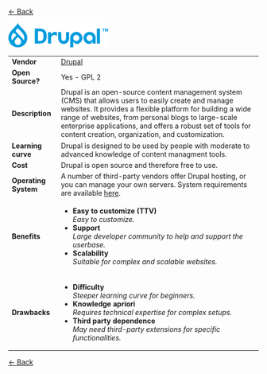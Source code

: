 <a href="readme.md"><- Back</a>

<a href="https://www.drupal.org"><img src='drupal.png' height='50'></a>
<table>
  <tr>
    <td><b>Vendor</td>
    <td><a href="https://www.drupal.org">Drupal</a></td>
  </tr>
  <tr>
    <td><b>Open Source?</td>
    <td>Yes - GPL 2</td>
  </tr>
  <tr>
    <td><b>Description</td>
    <td>Drupal is an open-source content management system (CMS) that allows users to easily create and manage websites. It provides a flexible platform for building a wide range of websites, from personal blogs to large-scale enterprise applications, and offers a robust set of tools for content creation, organization, and customization.</td>
  </tr> 
  <tr>
    <td><b>Learning curve</td>
    <td>Drupal is designed to be used by people with moderate to advanced knowledge of content managment tools.</td>
  </tr> 
  <tr>
    <td><b>Cost</td>
    <td>Drupal is open source and therefore free to use.</td>
  </tr>
  <tr>
    <td><b>Operating System</td>
    <td>A number of third-party vendors offer Drupal hosting, or you can manage your own servers. System requirements are available <a href="https://www.drupal.org/docs/getting-started/system-requirements/overview">here</a>.</td>
  </tr> 
  <tr>
    <td><b>Benefits</td>
  <td>
    <ul>
      <li><b>Easy to customize (TTV)</b><br><i>Easy to customize.</i></li>
      <li><b>Support</b><br><i>Large developer community to help and support the userbase.</i></li>
	  <li><b>Scalability</b><br><i>Suitable for complex and scalable websites.</i></li> 
    </ul>
  </td>
</tr>
<tr>
  <td><b>Drawbacks</td>
  <td>
    <ul>
      <li><b>Difficulty</b><br><i>Steeper learning curve for beginners. </i></li>
      <li><b>Knowledge apriori</b><br><i>Requires technical expertise for complex setups.</i></li>
      <li><b>Third party dependence</b><br><i>May need third-party extensions for specific functionalities.</i></li>
    </ul>
  </td> 
</tr>
</table>
<a href="readme.md"><- Back</a>
